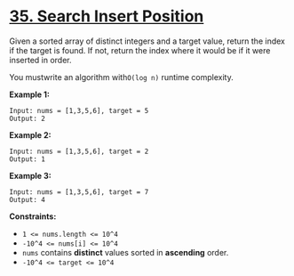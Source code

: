# [35. Search Insert Position](https://leetcode.com/problems/search-insert-position/)

Given a sorted array of distinct integers and a target value, return the index if the target is found. If not, return the index where it would be if it were inserted in order.

You mustwrite an algorithm with`O(log n)` runtime complexity.

**Example 1:** 

```
Input: nums = [1,3,5,6], target = 5
Output: 2
```

**Example 2:** 

```
Input: nums = [1,3,5,6], target = 2
Output: 1
```

**Example 3:** 

```
Input: nums = [1,3,5,6], target = 7
Output: 4
```

**Constraints:** 

- `1 <= nums.length <= 10^4`
- `-10^4 <= nums[i] <= 10^4`
- `nums` contains **distinct**  values sorted in **ascending**  order.
- `-10^4 <= target <= 10^4`